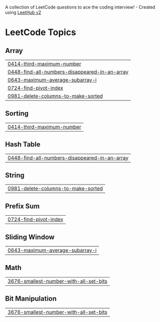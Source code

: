 A collection of LeetCode questions to ace the coding interview! - Created using [LeetHub v2](https://github.com/arunbhardwaj/LeetHub-2.0)
<!---LeetCode Topics Start-->
# LeetCode Topics
## Array
|  |
| ------- |
| [0414-third-maximum-number](https://github.com/Lijashree/Leetcode-sol/tree/master/0414-third-maximum-number) |
| [0448-find-all-numbers-disappeared-in-an-array](https://github.com/Lijashree/Leetcode-sol/tree/master/0448-find-all-numbers-disappeared-in-an-array) |
| [0643-maximum-average-subarray-i](https://github.com/Lijashree/Leetcode-sol/tree/master/0643-maximum-average-subarray-i) |
| [0724-find-pivot-index](https://github.com/Lijashree/Leetcode-sol/tree/master/0724-find-pivot-index) |
| [0981-delete-columns-to-make-sorted](https://github.com/Lijashree/Leetcode-sol/tree/master/0981-delete-columns-to-make-sorted) |
## Sorting
|  |
| ------- |
| [0414-third-maximum-number](https://github.com/Lijashree/Leetcode-sol/tree/master/0414-third-maximum-number) |
## Hash Table
|  |
| ------- |
| [0448-find-all-numbers-disappeared-in-an-array](https://github.com/Lijashree/Leetcode-sol/tree/master/0448-find-all-numbers-disappeared-in-an-array) |
## String
|  |
| ------- |
| [0981-delete-columns-to-make-sorted](https://github.com/Lijashree/Leetcode-sol/tree/master/0981-delete-columns-to-make-sorted) |
## Prefix Sum
|  |
| ------- |
| [0724-find-pivot-index](https://github.com/Lijashree/Leetcode-sol/tree/master/0724-find-pivot-index) |
## Sliding Window
|  |
| ------- |
| [0643-maximum-average-subarray-i](https://github.com/Lijashree/Leetcode-sol/tree/master/0643-maximum-average-subarray-i) |
## Math
|  |
| ------- |
| [3676-smallest-number-with-all-set-bits](https://github.com/Lijashree/Leetcode-sol/tree/master/3676-smallest-number-with-all-set-bits) |
## Bit Manipulation
|  |
| ------- |
| [3676-smallest-number-with-all-set-bits](https://github.com/Lijashree/Leetcode-sol/tree/master/3676-smallest-number-with-all-set-bits) |
<!---LeetCode Topics End-->